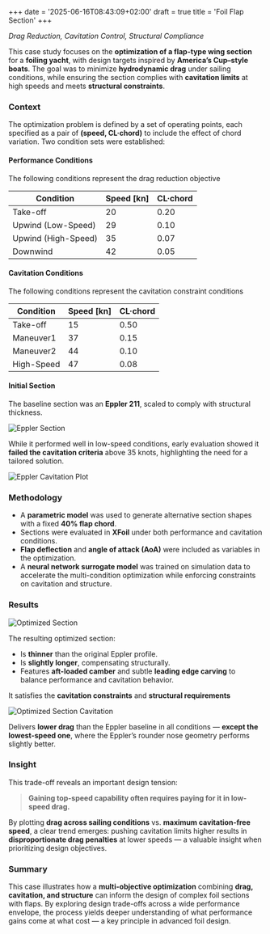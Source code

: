 +++
date = '2025-06-16T08:43:09+02:00'
draft = true
title = 'Foil Flap Section'
+++

*Drag Reduction, Cavitation Control, Structural Compliance*

<!--more-->

This case study focuses on the **optimization of a flap-type wing section** for a **foiling yacht**, with design targets inspired by **America’s Cup–style boats**. The goal was to minimize **hydrodynamic drag** under sailing conditions, while ensuring the section complies with **cavitation limits** at high speeds and meets **structural constraints**.

### Context

The optimization problem is defined by a set of operating points, each specified as a pair of **(speed, CL·chord)** to include the effect of chord variation. Two condition sets were established:

#### Performance Conditions
The following conditions represent the drag reduction objective

| Condition     			 | Speed [kn] | CL·chord |
|----------------------------|------------|----------|
| Take-off      	         | 20         | 0.20     |
| Upwind (Low-Speed)         | 29         | 0.10     |
| Upwind (High-Speed)        | 35         | 0.07     |
| Downwind      			 | 42         | 0.05     |

#### Cavitation Conditions
The following conditions represent the cavitation constraint conditions

| Condition     			 | Speed [kn] | CL·chord |
|----------------------------|------------|----------|
| Take-off      	         | 15         | 0.50     |
| Maneuver1			         | 37         | 0.15     |
| Maneuver2			         | 44         | 0.10     |
| High-Speed      			 | 47         | 0.08     |


#### Initial Section
The baseline section was an **Eppler 211**, scaled to comply with structural thickness.

![Eppler Section](/img/behind-design/flap_section/eppler_section.png)

While it performed well in low-speed conditions, early evaluation showed it **failed the cavitation criteria** above 35 knots, highlighting the need for a tailored solution.

![Eppler Cavitation Plot](/img/behind-design/flap_section/eppler_cavitation.png)

### Methodology

- A **parametric model** was used to generate alternative section shapes with a fixed **40% flap chord**.
- Sections were evaluated in **XFoil** under both performance and cavitation conditions.
- **Flap deflection** and **angle of attack (AoA)** were included as variables in the optimization.
- A **neural network surrogate model** was trained on simulation data to accelerate the multi-condition optimization while enforcing constraints on cavitation and structure.

### Results

![Optimized Section](/img/behind-design/flap_section/opti_vs_eppler_sections.png)

The resulting optimized section:

* Is **thinner** than the original Eppler profile.
* Is **slightly longer**, compensating structurally.
* Features **aft-loaded camber** and subtle **leading edge carving** to balance performance and cavitation behavior.

It satisfies the **cavitation constraints** and **structural requirements**

![Optimized Section Cavitation](/img/behind-design/flap_section/opti_cavitation.png)


Delivers **lower drag** than the Eppler baseline in all conditions — **except the lowest-speed one**, where the Eppler’s rounder nose geometry performs slightly better.

### Insight

This trade-off reveals an important design tension:  
> **Gaining top-speed capability often requires paying for it in low-speed drag.**

By plotting **drag across sailing conditions** vs. **maximum cavitation-free speed**, a clear trend emerges: pushing cavitation limits higher results in **disproportionate drag penalties** at lower speeds — a valuable insight when prioritizing design objectives.

### Summary

This case illustrates how a **multi-objective optimization** combining **drag, cavitation, and structure** can inform the design of complex foil sections with flaps. By exploring design trade-offs across a wide performance envelope, the process yields deeper understanding of what performance gains come at what cost — a key principle in advanced foil design.
